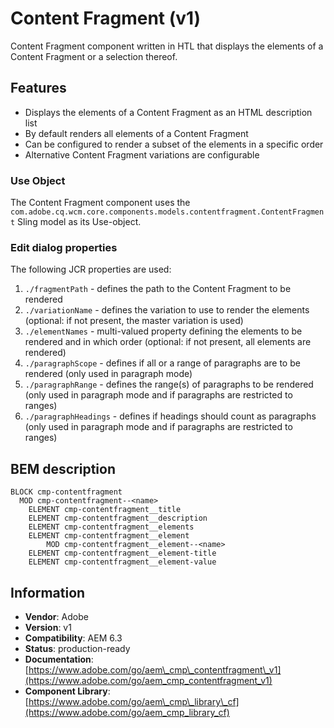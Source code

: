 <!--
Copyright 2019 Adobe

Licensed under the Apache License, Version 2.0 (the "License");
you may not use this file except in compliance with the License.
You may obtain a copy of the License at

    http://www.apache.org/licenses/LICENSE-2.0

Unless required by applicable law or agreed to in writing, software
distributed under the License is distributed on an "AS IS" BASIS,
WITHOUT WARRANTIES OR CONDITIONS OF ANY KIND, either express or implied.
See the License for the specific language governing permissions and
limitations under the License.
-->

Content Fragment (v1)
====
Content Fragment component written in HTL that displays the elements of a Content Fragment or a selection thereof.

## Features
* Displays the elements of a Content Fragment as an HTML description list
* By default renders all elements of a Content Fragment
* Can be configured to render a subset of the elements in a specific order
* Alternative Content Fragment variations are configurable

### Use Object
The Content Fragment component uses the `com.adobe.cq.wcm.core.components.models.contentfragment.ContentFragment` Sling model as its Use-object.

### Edit dialog properties
The following JCR properties are used:

1. `./fragmentPath` - defines the path to the Content Fragment to be rendered
2. `./variationName` - defines the variation to use to render the elements (optional: if not present, the master variation is used)
3. `./elementNames` - multi-valued property defining the elements to be rendered and in which order (optional: if not present, all elements are rendered)
4. `./paragraphScope` - defines if all or a range of paragraphs are to be rendered (only used in paragraph mode)
5. `./paragraphRange` - defines the range(s) of paragraphs to be rendered (only used in paragraph mode and if paragraphs are restricted to ranges)
6. `./paragraphHeadings` - defines if headings should count as paragraphs (only used in paragraph mode and if paragraphs are restricted to ranges)

## BEM description
```
BLOCK cmp-contentfragment
  MOD cmp-contentfragment--<name>
    ELEMENT cmp-contentfragment__title
    ELEMENT cmp-contentfragment__description
    ELEMENT cmp-contentfragment__elements
    ELEMENT cmp-contentfragment__element
        MOD cmp-contentfragment__element--<name>
    ELEMENT cmp-contentfragment__element-title
    ELEMENT cmp-contentfragment__element-value
```

## Information
* **Vendor**: Adobe
* **Version**: v1
* **Compatibility**: AEM 6.3
* **Status**: production-ready
* **Documentation**: [https://www.adobe.com/go/aem\_cmp\_contentfragment\_v1](https://www.adobe.com/go/aem_cmp_contentfragment_v1)
* **Component Library**: [https://www.adobe.com/go/aem\_cmp\_library\_cf](https://www.adobe.com/go/aem_cmp_library_cf)
